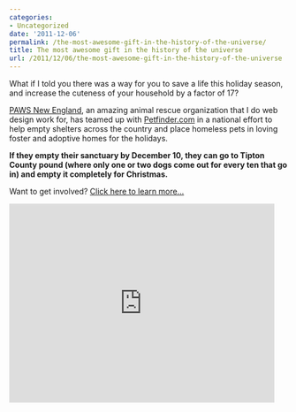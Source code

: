 ```yaml
---
categories:
- Uncategorized
date: '2011-12-06'
permalink: /the-most-awesome-gift-in-the-history-of-the-universe/
title: The most awesome gift in the history of the universe
url: /2011/12/06/the-most-awesome-gift-in-the-history-of-the-universe
---
```


What if I told you there was a way for you to save a life this holiday season, and increase the cuteness of your household by a factor of 17?

<a href="http://pawsnewengland.com/">PAWS New England</a>, an amazing animal rescue organization that I do web design work for, has teamed up with <a href="http://www.petfinder.com">Petfinder.com</a> in a national effort to help empty shelters across the country and place homeless pets in loving foster and adoptive homes for the holidays.

<strong>If they empty their sanctuary by December 10, they can go to Tipton County pound (where only one or two dogs come out for every ten that go in) and empty it completely for Christmas.</strong>

Want to get involved? <a href="http://www.pawsnewengland.com/foster-a-lonely-pet-for-the-holidays/">Click here to learn more...</a>

<iframe class="alignc" width="480" height="360" src="https://www.youtube.com/embed/rDWZXDKvc5E?rel=0" frameborder="0" allowfullscreen></iframe>